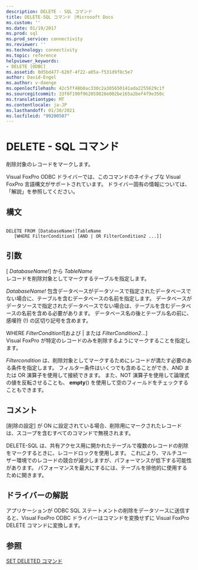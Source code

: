 ```yaml
---
description: DELETE - SQL コマンド
title: DELETE-SQL コマンド |Microsoft Docs
ms.custom: ''
ms.date: 01/19/2017
ms.prod: sql
ms.prod_service: connectivity
ms.reviewer: ''
ms.technology: connectivity
ms.topic: reference
helpviewer_keywords:
- DELETE [ODBC]
ms.assetid: 0d5bd477-626f-4f22-a05a-f531d9f8c5e7
author: David-Engel
ms.author: v-daenge
ms.openlocfilehash: 42c5ff48b0ac330c2a305650141ada2255629c1f
ms.sourcegitcommit: 33f0f190f962059826e002be165a2bef4f9e350c
ms.translationtype: MT
ms.contentlocale: ja-JP
ms.lasthandoff: 01/30/2021
ms.locfileid: "99200507"
---
```

# <a name="delete---sql-command"></a>DELETE - SQL コマンド
削除対象のレコードをマークします。  
  
 Visual FoxPro ODBC ドライバーでは、このコマンドのネイティブな Visual FoxPro 言語構文がサポートされています。 ドライバー固有の情報については、「解説」を参照してください。  
  
## <a name="syntax"></a>構文  
  
```  
  
DELETE FROM [DatabaseName!]TableName  
   [WHERE FilterCondition1 [AND | OR FilterCondition2 ...]]  
```  
  
## <a name="arguments"></a>引数  
 [ *DatabaseName!*] から *TableName*  
 レコードを削除対象としてマークするテーブルを指定します。  
  
 *DatabaseName!* 包含データベースがデータソースで指定されたデータベースでない場合に、テーブルを含むデータベースの名前を指定します。 データベースがデータソースで指定されたデータベースでない場合は、テーブルを含むデータベースの名前を含める必要があります。 データベース名の後とテーブル名の前に、感嘆符 (!) の区切り記号を含めます。  
  
 WHERE *FilterCondition1*[および &#124; または *FilterCondition2*...]  
 Visual FoxPro が特定のレコードのみを削除するようにマークすることを指定します。  
  
 *Filtercondition* は、削除対象としてマークするためにレコードが満たす必要のある条件を指定します。 フィルター条件はいくつでも含めることができ、AND または OR 演算子を使用して接続できます。 また、NOT 演算子を使用して論理式の値を反転させることも、 **empty**() を使用して空のフィールドをチェックすることもできます。  
  
## <a name="remarks"></a>コメント  
 [削除の設定] が ON に設定されている場合、削除用にマークされたレコードは、スコープを含むすべてのコマンドで無視されます。  
  
 DELETE-SQL は、共有アクセス用に開かれたテーブルで複数のレコードの削除をマークするときに、レコードロックを使用します。 これにより、マルチユーザー環境でのレコードの競合が減少しますが、パフォーマンスが低下する可能性があります。 パフォーマンスを最大にするには、テーブルを排他的に使用するために開きます。  
  
## <a name="driver-remarks"></a>ドライバーの解説  
 アプリケーションが ODBC SQL ステートメントの削除をデータソースに送信すると、Visual FoxPro ODBC ドライバーはコマンドを変換せずに Visual FoxPro DELETE コマンドに変換します。  
  
## <a name="see-also"></a>参照  
 [SET DELETED コマンド](../../odbc/microsoft/set-deleted-command.md)
